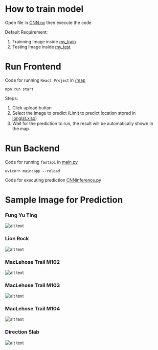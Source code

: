 # How to train model

Open file in [CNN.py](https://github.com/Marman82/Location-Analyzer-FYP/blob/main/analyzer/CNN.py) then execute the code

Default Requirement:

1. Trainning Image inside [my_train](https://github.com/Marman82/Location-Analyzer-FYP/tree/main/analyzer/TrainningSet/my_train/my_train)
2. Testing Image inside [my_test](https://github.com/Marman82/Location-Analyzer-FYP/tree/main/analyzer/TrainningSet/my_test/my_test)

# Run Frontend

Code for running `React Project` in [/map](https://github.com/Marman82/Location-Analyzer-FYP/tree/main/map)

```
npm run start
```

Steps:

1. Click upload button
2. Select the image to predict (Limit to predict location stored in [longlat.xlsx](https://github.com/Marman82/Location-Analyzer-FYP/blob/main/analyzer/longlat.xlsx))
3. Wait for the prediction to run, the result will be automatically shown in the map

# Run Backend

Code for running `fastapi` in [main.py](https://github.com/Marman82/Location-Analyzer-FYP/blob/main/analyzer/main.py)

```
uvicorn main:app --reload
```

Code for executing prediction [CNNinference.py](https://github.com/Marman82/Location-Analyzer-FYP/blob/main/analyzer/CNNinference.py)

# Sample Image for Prediction

### Fung Yu Ting

![alt text](<https://github.com/Marman82/Location-Analyzer-FYP/blob/main/SamplePredImage/FungYuTing(1).JPG>)

### Lion Rock

![alt text](<https://github.com/Marman82/Location-Analyzer-FYP/blob/main/SamplePredImage/LIONROCK(2).JPG>)

### MacLehose Trail M102

![alt text](<https://github.com/Marman82/Location-Analyzer-FYP/blob/main/SamplePredImage/M102(2).JPG>)

### MacLehose Trail M103

![alt text](<https://github.com/Marman82/Location-Analyzer-FYP/blob/main/SamplePredImage/M103(7).JPG>)

### MacLehose Trail M104

![alt text](<https://github.com/Marman82/Location-Analyzer-FYP/blob/main/SamplePredImage/M104(4).JPG>)

### Direction Slab

![alt text](<https://github.com/Marman82/Location-Analyzer-FYP/blob/main/SamplePredImage/DirectionSlab(1).JPG>)
